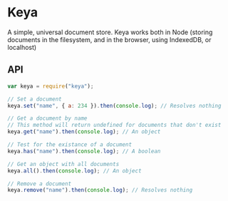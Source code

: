 # Keya

A simple, universal document store. Keya works both in Node (storing documents in the filesystem, and in the browser, using IndexedDB, or localhost)

## API

```javascript
var keya = require("keya");

// Set a document
keya.set("name", { a: 234 }).then(console.log); // Resolves nothing

// Get a document by name
// This method will return undefined for documents that don't exist
keya.get("name").then(console.log); // An object

// Test for the existance of a document
keya.has("name").then(console.log); // A boolean

// Get an object with all documents
keya.all().then(console.log); // An object

// Remove a document
keya.remove("name").then(console.log); // Resolves nothing
```
